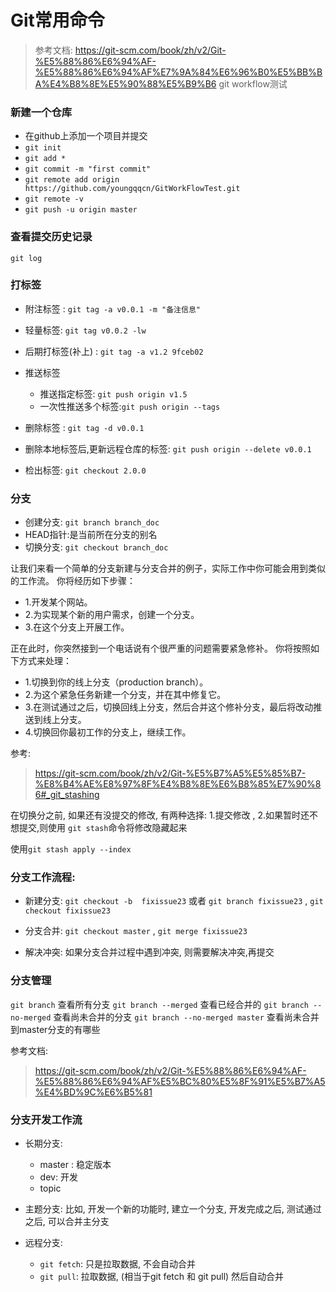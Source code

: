 # Git常用命令


> 参考文档: https://git-scm.com/book/zh/v2/Git-%E5%88%86%E6%94%AF-%E5%88%86%E6%94%AF%E7%9A%84%E6%96%B0%E5%BB%BA%E4%B8%8E%E5%90%88%E5%B9%B6
git workflow测试


### 新建一个仓库

- 在github上添加一个项目并提交
- `git init`
- `git add *`
- `git commit -m "first commit"`
- `git remote add origin https://github.com/youngqqcn/GitWorkFlowTest.git`
- `git remote -v`
- `git push -u origin master`


### 查看提交历史记录

`git log`


### 打标签

- 附注标签 : `git tag -a v0.0.1 -m "备注信息"`


- 轻量标签: `git tag v0.0.2 -lw`

- 后期打标签(补上) : `git tag -a v1.2 9fceb02`

- 推送标签
  - 推送指定标签: `git push origin v1.5`
  - 一次性推送多个标签:`git push origin --tags`

- 删除标签 : `git tag -d v0.0.1`
- 删除本地标签后,更新远程仓库的标签: `git push origin --delete v0.0.1`

- 检出标签: `git checkout 2.0.0`


### 分支

- 创建分支: `git branch branch_doc`
- HEAD指针:是当前所在分支的别名
- 切换分支: `git checkout branch_doc`



让我们来看一个简单的分支新建与分支合并的例子，实际工作中你可能会用到类似的工作流。 你将经历如下步骤：

- 1.开发某个网站。
- 2.为实现某个新的用户需求，创建一个分支。
- 3.在这个分支上开展工作。

正在此时，你突然接到一个电话说有个很严重的问题需要紧急修补。 你将按照如下方式来处理：

- 1.切换到你的线上分支（production branch）。
- 2.为这个紧急任务新建一个分支，并在其中修复它。
- 3.在测试通过之后，切换回线上分支，然后合并这个修补分支，最后将改动推送到线上分支。
- 4.切换回你最初工作的分支上，继续工作。

参考:
> https://git-scm.com/book/zh/v2/Git-%E5%B7%A5%E5%85%B7-%E8%B4%AE%E8%97%8F%E4%B8%8E%E6%B8%85%E7%90%86#_git_stashing


在切换分之前, 如果还有没提交的修改, 有两种选择: 1.提交修改 , 2.如果暂时还不想提交,则使用 `git stash`命令将修改隐藏起来

使用`git stash apply --index`


### 分支工作流程:

- 新建分支: `git checkout -b  fixissue23`  或者 `git branch fixissue23` , `git checkout fixissue23`

- 分支合并: `git checkout master` , `git merge fixissue23`


- 解决冲突: 如果分支合并过程中遇到冲突, 则需要解决冲突,再提交


### 分支管理

`git branch` 查看所有分支
`git branch --merged` 查看已经合并的
`git branch --no-merged` 查看尚未合并的分支
`git branch --no-merged master` 查看尚未合并到master分支的有哪些


参考文档:
> https://git-scm.com/book/zh/v2/Git-%E5%88%86%E6%94%AF-%E5%88%86%E6%94%AF%E5%BC%80%E5%8F%91%E5%B7%A5%E4%BD%9C%E6%B5%81

### 分支开发工作流

- 长期分支:
  - master : 稳定版本
  - dev: 开发
  - topic

- 主题分支:
  比如, 开发一个新的功能时, 建立一个分支, 开发完成之后, 测试通过之后, 可以合并主分支


- 远程分支:
  - `git fetch`: 只是拉取数据, 不会自动合并
  - `git pull`: 拉取数据, (相当于git fetch 和 git pull) 然后自动合并




